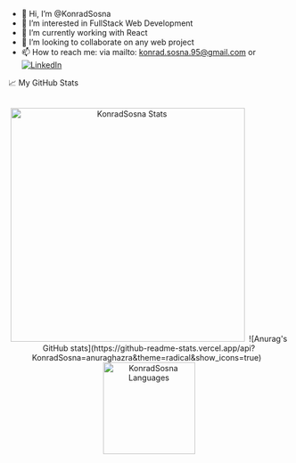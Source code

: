 - 👋 Hi, I’m @KonradSosna
- 👀 I’m interested in FullStack Web Development
- 🌱 I’m currently working with React
- 💞️ I’m looking to collaborate on any web project
- 📫 How to reach me: via mailto: konrad.sosna.95@gmail.com or  <a href="https://www.linkedin.com/in/konrad-sosna/"><img src="https://img.shields.io/badge/LinkedIn--_.svg?style=social&logo=linkedin" alt="LinkedIn"></a>

<summary>📈 My GitHub Stats</summary>

<br />

<p align="center"> 
  <img src="https://github-readme-stats-beryl.vercel.app/api?username=KonradSosna&show_icons=true&theme=radical&locale=en&title_color=fcb526" alt="KonradSosna Stats" width="420"/>&nbsp;
  ![Anurag's GitHub stats](https://github-readme-stats.vercel.app/api?KonradSosna=anuraghazra&theme=radical&show_icons=true)
  &nbsp;
  <img src="https://github-readme-stats-beryl.vercel.app/api/top-langs/?username=KonradSosna&layout=compact&theme=radical&locale=en&title_color=fcb526" alt="KonradSosna Languages" height="165">
</p>

<!---
KonradSosna/KonradSosna is a ✨ special ✨ repository because its `README.md` (this file) appears on your GitHub profile.
You can click the Preview link to take a look at your changes.
--->
